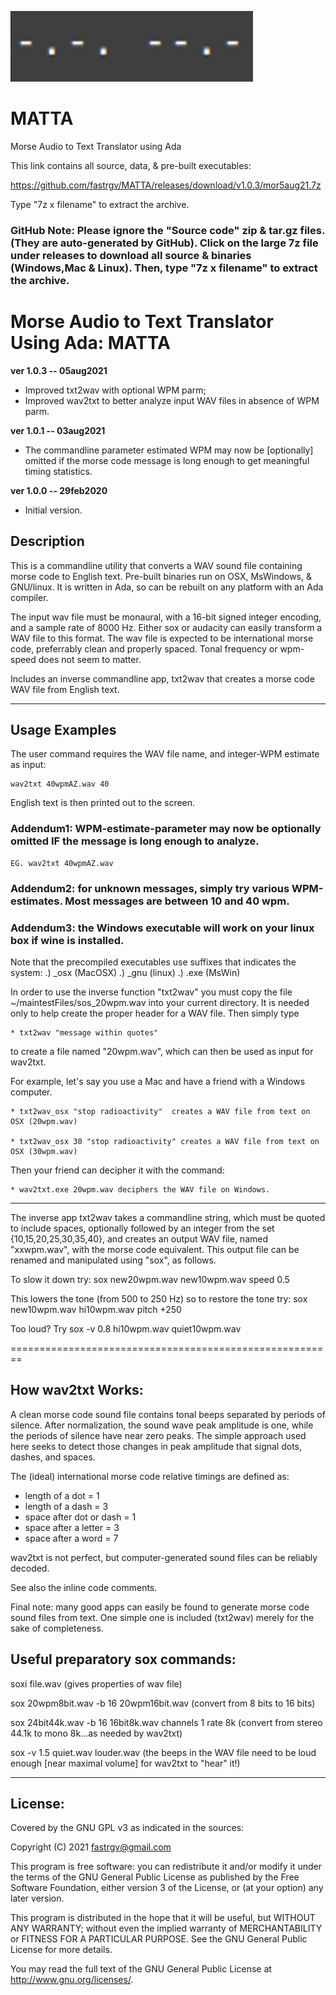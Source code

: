 ![screenshot](https://github.com/fastrgv/MATTA/blob/master/cq.png)

# MATTA
Morse Audio to Text Translator using Ada


This link contains all source, data, & pre-built executables:

https://github.com/fastrgv/MATTA/releases/download/v1.0.3/mor5aug21.7z

Type "7z x filename" to extract the archive.


### GitHub Note: Please ignore the "Source code" zip & tar.gz files. (They are auto-generated by GitHub). Click on the large 7z file under releases to download all source & binaries (Windows,Mac & Linux). Then, type "7z x filename" to extract the archive. 





# Morse Audio to Text Translator Using Ada: MATTA


**ver 1.0.3 -- 05aug2021**

* Improved txt2wav with optional WPM parm;
* Improved wav2txt to better analyze input WAV files in absence of WPM parm.

**ver 1.0.1 -- 03aug2021**

* The commandline parameter estimated WPM may now be [optionally] omitted if the morse code message is long enough to get meaningful timing statistics.


**ver 1.0.0 -- 29feb2020**

* Initial version.




## Description

This is a commandline utility that converts a WAV sound file containing morse code to English text.  Pre-built binaries run on OSX, MsWindows, & GNU/linux.  It is written in Ada, so can be rebuilt on any platform with an Ada compiler.

The input wav file must be monaural, with a 16-bit signed integer encoding, and a sample rate of 8000 Hz.  Either sox or audacity can easily transform a WAV file to this format.  The wav file is expected to be international morse code, preferrably clean and properly spaced.  Tonal frequency or wpm-speed does not seem to matter.

Includes an inverse commandline app, txt2wav that creates a morse code WAV file from English text.

--------------------------------------------------------
## Usage Examples

The user command requires the WAV file name, and integer-WPM estimate as input:

	wav2txt 40wpmAZ.wav 40

English text is then printed out to the screen.

### Addendum1: WPM-estimate-parameter may now be optionally omitted IF the message is long enough to analyze.

	EG. wav2txt 40wpmAZ.wav

### Addendum2: for unknown messages, simply try various WPM-estimates. Most messages are between 10 and 40 wpm.

### Addendum3: the Windows executable will work on your linux box if wine is installed.

Note that the precompiled executables use suffixes that indicates the system:
.) _osx (MacOSX)
.) _gnu (linux)
.) .exe (MsWin)

In order to use the inverse function "txt2wav" you must copy the file
~/maintestFiles/sos_20wpm.wav into your current directory. It is needed
only to help create the proper header for a WAV file. Then simply type

	* txt2wav "message within quotes"

to create a file named "20wpm.wav", which can then be used as input for wav2txt.

For example, let's say you use a Mac and have a friend with a Windows computer.

	* txt2wav_osx "stop radioactivity"	creates a WAV file from text on OSX (20wpm.wav)

	* txt2wav_osx 30 "stop radioactivity" creates a WAV file from text on OSX (30wpm.wav)

Then your friend can decipher it with the command:

	* wav2txt.exe 20wpm.wav deciphers the WAV file on Windows.

--------------------------------------------------------------------------
The inverse app txt2wav takes a commandline string, which must be quoted to include spaces, optionally followed by an integer from the set {10,15,20,25,30,35,40}, and creates an output WAV file, named "xxwpm.wav", with the morse code equivalent.  This output file can be renamed and manipulated using "sox", as follows.

To slow it down try:
	sox new20wpm.wav new10wpm.wav speed 0.5

This lowers the tone (from 500 to 250 Hz) so to restore the tone try:
	sox new10wpm.wav hi10wpm.wav pitch +250

Too loud?  Try
	sox -v 0.8 hi10wpm.wav quiet10wpm.wav

========================================================
## How wav2txt Works:

A clean morse code sound file contains tonal beeps separated by periods of silence.  After normalization, the sound wave peak amplitude is one, while the periods of silence have near zero peaks.  The simple approach used here seeks to detect those changes in peak amplitude that signal dots, dashes, and spaces.

The (ideal) international morse code relative timings are defined as:

* length of a dot = 1
* length of a dash = 3
* space after dot or dash = 1
* space after a letter = 3
* space after a word = 7

wav2txt is not perfect, but computer-generated sound files can be reliably decoded.

See also the inline code comments.

Final note:  many good apps can easily be found to generate morse code sound files from text.  One simple one is included (txt2wav) merely for the sake of completeness.




## Useful preparatory sox commands:

soxi file.wav (gives properties of wav file)

sox 20wpm8bit.wav -b 16 20wpm16bit.wav 
(convert from 8 bits to 16 bits)

sox 24bit44k.wav -b 16 16bit8k.wav channels 1 rate 8k
(convert from stereo 44.1k to mono 8k...as needed by wav2txt)

sox -v 1.5 quiet.wav louder.wav
(the beeps in the WAV file need to be loud enough [near maximal volume] for wav2txt to "hear" it!)





--------------------------
## License:

Covered by the GNU GPL v3 as indicated in the sources:

 Copyright (C) 2021  <fastrgv@gmail.com>

 This program is free software: you can redistribute it and/or modify
 it under the terms of the GNU General Public License as published by
 the Free Software Foundation, either version 3 of the License, or
 (at your option) any later version.

 This program is distributed in the hope that it will be useful,
 but WITHOUT ANY WARRANTY; without even the implied warranty of
 MERCHANTABILITY or FITNESS FOR A PARTICULAR PURPOSE.  See the
 GNU General Public License for more details.

 You may read the full text of the GNU General Public License
 at <http://www.gnu.org/licenses/>.


